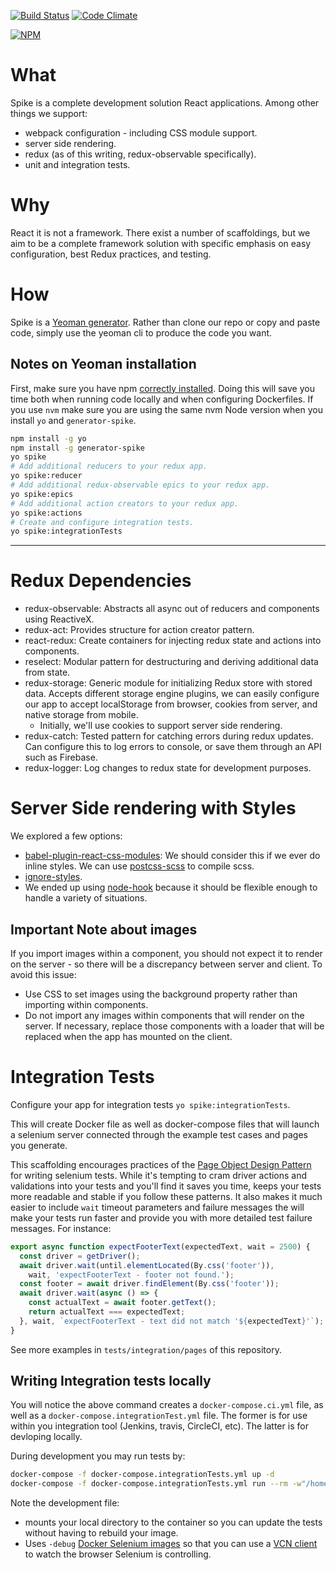 [![Build Status](https://travis-ci.org/arbolista-dev/generator-spike.svg?branch=develop)](https://travis-ci.org/arbolista-dev/generator-spike)
[![Code Climate](https://codeclimate.com/github/arbolista-dev/generator-spike/badges/gpa.svg)](https://codeclimate.com/github/arbolista-dev/generator-spike)

[![NPM](https://nodei.co/npm/generator-spike.png)](https://npmjs.org/package/generator-spike)

# What

Spike is a complete development solution React applications. Among other things we support:

* webpack configuration - including CSS module support.
* server side rendering.
* redux (as of this writing, redux-observable specifically).
* unit and integration tests.

# Why

React it is not a framework. There exist a number of scaffoldings, but we aim to be a complete framework solution with specific emphasis on easy configuration, best Redux practices, and testing.

# How

Spike is a [Yeoman generator](http://yeoman.io/generators/). Rather than clone our repo or copy and paste code, simply use the yeoman cli to produce the code you want.

## Notes on Yeoman installation

First, make sure you have npm [correctly installed](https://docs.npmjs.com/getting-started/fixing-npm-permissions). Doing this will save you time both when running code locally and when configuring Dockerfiles. If you use `nvm` make sure you are using the same nvm Node version when you install `yo` and `generator-spike`.

```sh
npm install -g yo
npm install -g generator-spike
yo spike
# Add additional reducers to your redux app.
yo spike:reducer
# Add additional redux-observable epics to your redux app.
yo spike:epics
# Add additional action creators to your redux app.
yo spike:actions
# Create and configure integration tests.
yo spike:integrationTests
```
---

# Redux Dependencies

* redux-observable: Abstracts all async out of reducers and components using ReactiveX.
* redux-act: Provides structure for action creator pattern.
* react-redux: Create containers for injecting redux state and actions into components.
* reselect: Modular pattern for destructuring and deriving additional data from state.
* redux-storage: Generic module for initializing Redux store with stored data. Accepts different storage engine plugins, we can easily configure our app to accept localStorage from browser, cookies from server, and native storage from mobile.
  * Initially, we'll use cookies to support server side rendering.
* redux-catch: Tested pattern for catching errors during redux updates. Can configure this to log errors to console, or save them through an API such as Firebase.
* redux-logger: Log changes to redux state for development purposes.

# Server Side rendering with Styles

We explored a few options:

* [babel-plugin-react-css-modules](https://www.npmjs.com/package/babel-plugin-react-css-modules): We should consider this if we ever do inline styles. We can use [postcss-scss](https://www.npmjs.com/package/postcss-scss) to compile scss.
* [ignore-styles](https://www.npmjs.com/package/ignore-styles).
* We ended up using [node-hook](https://www.npmjs.com/package/node-hook) because it should be flexible enough to handle a variety of situations.

## Important Note about images

If you import images within a component, you should not expect it to render on the server - so there will be a discrepancy between server and client. To avoid this issue:

* Use CSS to set images using the background property rather than importing within components.
* Do not import any images within components that will render on the server. If necessary, replace those components with a loader that will be replaced when the app has mounted on the client.

# Integration Tests

Configure your app for integration tests `yo spike:integrationTests`.

This will create Docker file as well as docker-compose files that will launch a selenium server connected through the example test cases and pages you generate.

This scaffolding encourages practices of the [Page Object Design Pattern](http://www.seleniumhq.org/docs/06_test_design_considerations.jsp#page-object-design-pattern) for writing selenium tests. While it's tempting to cram driver actions and validations into your tests and you'll find it saves you time, keeps your tests more readable and stable if you follow these patterns. It also makes it much easier to include `wait` timeout parameters and failure messages the will make your tests run faster and provide you with more detailed test failure messages. For instance:

```js
export async function expectFooterText(expectedText, wait = 2500) {
  const driver = getDriver();
  await driver.wait(until.elementLocated(By.css('footer')),
    wait, 'expectFooterText - footer not found.');
  const footer = await driver.findElement(By.css('footer'));
  await driver.wait(async () => {
    const actualText = await footer.getText();
    return actualText === expectedText;
  }, wait, `expectFooterText - text did not match '${expectedText}'`);
}
```

See more examples in `tests/integration/pages` of this repository.

## Writing Integration tests locally

You will notice the above command creates a `docker-compose.ci.yml` file, as well as a `docker-compose.integrationTest.yml` file. The former is for use within you integration tool (Jenkins, travis, CircleCI, etc). The latter is for devloping locally.

During development you may run tests by:

```sh
docker-compose -f docker-compose.integrationTests.yml up -d
docker-compose -f docker-compose.integrationTests.yml run --rm -w"/home/app/code" app npm run test:integration
```

Note the development file:
* mounts your local directory to the container so you can update the tests without having to rebuild your image.
* Uses `-debug` [Docker Selenium images](https://github.com/SeleniumHQ/docker-selenium) so that you can use a [VCN client](http://www.davidtheexpert.com/post.php?id=5) to watch the browser Selenium is controlling.
